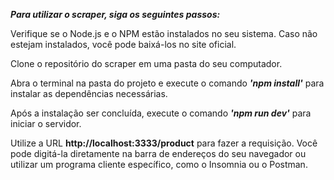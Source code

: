 
***Para utilizar o scraper, siga os seguintes passos:***

Verifique se o Node.js e o NPM estão instalados no seu sistema. Caso não estejam instalados, você pode baixá-los no site oficial.

Clone o repositório do scraper em uma pasta do seu computador.

Abra o terminal na pasta do projeto e execute o comando ***'npm install'*** para instalar as dependências necessárias.

Após a instalação ser concluída, execute o comando ***'npm run dev'*** para iniciar o servidor.

Utilize a URL **http://localhost:3333/product** para fazer a requisição. Você pode digitá-la diretamente na barra de endereços do seu navegador ou utilizar um programa cliente específico, como o Insomnia ou o Postman.
